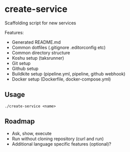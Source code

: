 # create-service

Scaffolding script for new services

Features:

  - Generated README.md
  - Common dotfiles (.gitignore .editorconfig etc)
  - Common directory structure
  - Koshu setup (taksrunner)
  - Git setup
  - Github setup
  - Buildkite setup (pipeline.yml, pipeline, github webhook)
  - Docker setup (Dockerfile, docker-compose.yml)

## Usage

    ./create-service <name>

## Roadmap

  - Ask, show, execute
  - Run without cloning repository (curl and run)
  - Additional language specific features (optional)?
